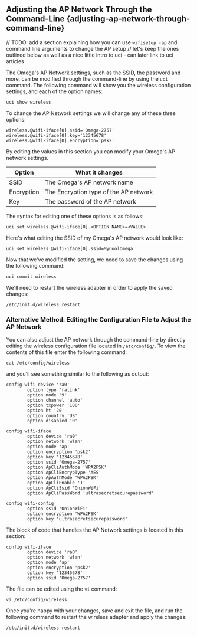 ## Adjusting the AP Network Through the Command-Line {adjusting-ap-network-through-command-line}

// TODO: add a section explaining how you can use `wifisetup -ap` and command line arguments to change the AP setup
//  let's keep the ones outlined below as well as a nice little intro to uci - can later link to uci articles


The Omega's AP Network settings, such as the SSID, the password and more, can be modified through the command-line by using the `uci` command. The following command will show you the wireless configuration settings, and each of the option names:

```
uci show wireless
```

To change the AP Network settings we will change any of these three options:

```
wireless.@wifi-iface[0].ssid='Omega-2757'
wireless.@wifi-iface[0].key='12345678'
wireless.@wifi-iface[0].encryption='psk2'
```

By editing the values in this section you can modify your Omega's AP network settings.

| Option | What it changes |
| --- | --- |
| SSID | The Omega's AP network name |
| Encryption | The Encryption type of the AP network  |
| Key | The password of the AP network |

The syntax for editing one of these options is as follows:

```
uci set wireless.@wifi-iface[0].<OPTION NAME>=<VALUE>
```

Here's what editing the SSID of my Omega's AP network would look like:

```
uci set wireless.@wifi-iface[0].ssid=MyCoolOmega
```

Now that we've modified the setting, we need to save the changes using the following command:

```
uci commit wireless
```

We'll need to restart the wireless adapter in order to apply the saved changes:

```
/etc/init.d/wireless restart
```

<!-- Which method should be alternative, if any -->
### Alternative Method: Editing the Configuration File to Adjust the AP Network
You can also adjust the AP network through the command-line by directly editing the wireless configuration file located in `/etc/config/`. To view the contents of this file enter the following command:

```
cat /etc/config/wireless
```

and you'll see something similar to the following as output:

```
config wifi-device 'ra0'
        option type 'ralink'
        option mode '9'
        option channel 'auto'
        option txpower '100'
        option ht '20'
        option country 'US'
        option disabled '0'

config wifi-iface
        option device 'ra0'
        option network 'wlan'
        option mode 'ap'
        option encryption 'psk2'
        option key '12345678'
        option ssid 'Omega-2757'
        option ApCliAuthMode 'WPA2PSK'
        option ApCliEncrypType 'AES'
        option ApAuthMode 'WPA2PSK'
        option ApCliEnable '1'
        option ApCliSsid 'OnionWiFi'
        option ApCliPassWord 'ultrasecretsecurepassword'

config wifi-config
        option ssid 'OnionWiFi'
        option encryption 'WPA2PSK'
        option key 'ultrasecretsecurepassword'
```


The block of code that handles the AP Network settings is located in this section:

```
config wifi-iface
        option device 'ra0'
        option network 'wlan'
        option mode 'ap'
        option encryption 'psk2'
        option key '12345678'
        option ssid 'Omega-2757'
```

The file can be edited using the `vi` command:

```
vi /etc/config/wireless
```

Once you're happy with your changes, save and exit the file, and run the following command to restart the wireless adapter and apply the changes:

```
/etc/init.d/wireless restart
```
